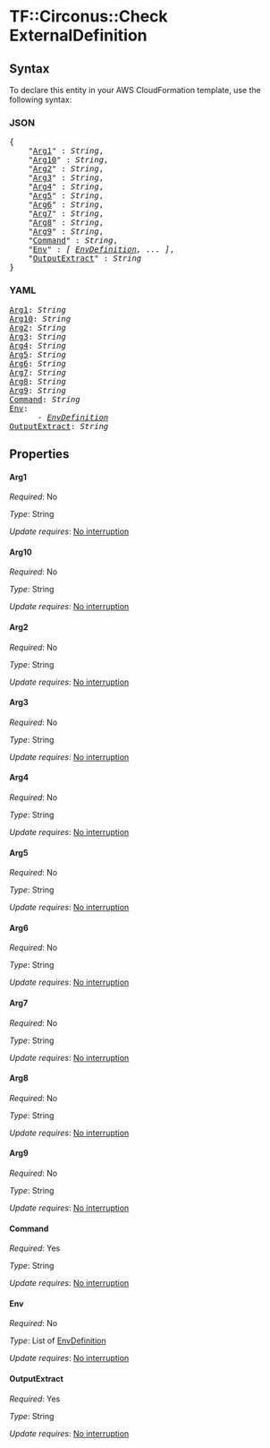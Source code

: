 # TF::Circonus::Check ExternalDefinition

## Syntax

To declare this entity in your AWS CloudFormation template, use the following syntax:

### JSON

<pre>
{
    "<a href="#arg1" title="Arg1">Arg1</a>" : <i>String</i>,
    "<a href="#arg10" title="Arg10">Arg10</a>" : <i>String</i>,
    "<a href="#arg2" title="Arg2">Arg2</a>" : <i>String</i>,
    "<a href="#arg3" title="Arg3">Arg3</a>" : <i>String</i>,
    "<a href="#arg4" title="Arg4">Arg4</a>" : <i>String</i>,
    "<a href="#arg5" title="Arg5">Arg5</a>" : <i>String</i>,
    "<a href="#arg6" title="Arg6">Arg6</a>" : <i>String</i>,
    "<a href="#arg7" title="Arg7">Arg7</a>" : <i>String</i>,
    "<a href="#arg8" title="Arg8">Arg8</a>" : <i>String</i>,
    "<a href="#arg9" title="Arg9">Arg9</a>" : <i>String</i>,
    "<a href="#command" title="Command">Command</a>" : <i>String</i>,
    "<a href="#env" title="Env">Env</a>" : <i>[ <a href="envdefinition.md">EnvDefinition</a>, ... ]</i>,
    "<a href="#outputextract" title="OutputExtract">OutputExtract</a>" : <i>String</i>
}
</pre>

### YAML

<pre>
<a href="#arg1" title="Arg1">Arg1</a>: <i>String</i>
<a href="#arg10" title="Arg10">Arg10</a>: <i>String</i>
<a href="#arg2" title="Arg2">Arg2</a>: <i>String</i>
<a href="#arg3" title="Arg3">Arg3</a>: <i>String</i>
<a href="#arg4" title="Arg4">Arg4</a>: <i>String</i>
<a href="#arg5" title="Arg5">Arg5</a>: <i>String</i>
<a href="#arg6" title="Arg6">Arg6</a>: <i>String</i>
<a href="#arg7" title="Arg7">Arg7</a>: <i>String</i>
<a href="#arg8" title="Arg8">Arg8</a>: <i>String</i>
<a href="#arg9" title="Arg9">Arg9</a>: <i>String</i>
<a href="#command" title="Command">Command</a>: <i>String</i>
<a href="#env" title="Env">Env</a>: <i>
      - <a href="envdefinition.md">EnvDefinition</a></i>
<a href="#outputextract" title="OutputExtract">OutputExtract</a>: <i>String</i>
</pre>

## Properties

#### Arg1

_Required_: No

_Type_: String

_Update requires_: [No interruption](https://docs.aws.amazon.com/AWSCloudFormation/latest/UserGuide/using-cfn-updating-stacks-update-behaviors.html#update-no-interrupt)

#### Arg10

_Required_: No

_Type_: String

_Update requires_: [No interruption](https://docs.aws.amazon.com/AWSCloudFormation/latest/UserGuide/using-cfn-updating-stacks-update-behaviors.html#update-no-interrupt)

#### Arg2

_Required_: No

_Type_: String

_Update requires_: [No interruption](https://docs.aws.amazon.com/AWSCloudFormation/latest/UserGuide/using-cfn-updating-stacks-update-behaviors.html#update-no-interrupt)

#### Arg3

_Required_: No

_Type_: String

_Update requires_: [No interruption](https://docs.aws.amazon.com/AWSCloudFormation/latest/UserGuide/using-cfn-updating-stacks-update-behaviors.html#update-no-interrupt)

#### Arg4

_Required_: No

_Type_: String

_Update requires_: [No interruption](https://docs.aws.amazon.com/AWSCloudFormation/latest/UserGuide/using-cfn-updating-stacks-update-behaviors.html#update-no-interrupt)

#### Arg5

_Required_: No

_Type_: String

_Update requires_: [No interruption](https://docs.aws.amazon.com/AWSCloudFormation/latest/UserGuide/using-cfn-updating-stacks-update-behaviors.html#update-no-interrupt)

#### Arg6

_Required_: No

_Type_: String

_Update requires_: [No interruption](https://docs.aws.amazon.com/AWSCloudFormation/latest/UserGuide/using-cfn-updating-stacks-update-behaviors.html#update-no-interrupt)

#### Arg7

_Required_: No

_Type_: String

_Update requires_: [No interruption](https://docs.aws.amazon.com/AWSCloudFormation/latest/UserGuide/using-cfn-updating-stacks-update-behaviors.html#update-no-interrupt)

#### Arg8

_Required_: No

_Type_: String

_Update requires_: [No interruption](https://docs.aws.amazon.com/AWSCloudFormation/latest/UserGuide/using-cfn-updating-stacks-update-behaviors.html#update-no-interrupt)

#### Arg9

_Required_: No

_Type_: String

_Update requires_: [No interruption](https://docs.aws.amazon.com/AWSCloudFormation/latest/UserGuide/using-cfn-updating-stacks-update-behaviors.html#update-no-interrupt)

#### Command

_Required_: Yes

_Type_: String

_Update requires_: [No interruption](https://docs.aws.amazon.com/AWSCloudFormation/latest/UserGuide/using-cfn-updating-stacks-update-behaviors.html#update-no-interrupt)

#### Env

_Required_: No

_Type_: List of <a href="envdefinition.md">EnvDefinition</a>

_Update requires_: [No interruption](https://docs.aws.amazon.com/AWSCloudFormation/latest/UserGuide/using-cfn-updating-stacks-update-behaviors.html#update-no-interrupt)

#### OutputExtract

_Required_: Yes

_Type_: String

_Update requires_: [No interruption](https://docs.aws.amazon.com/AWSCloudFormation/latest/UserGuide/using-cfn-updating-stacks-update-behaviors.html#update-no-interrupt)

